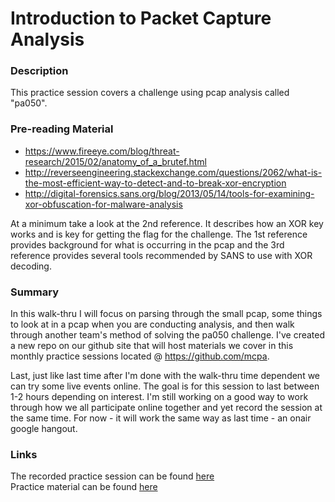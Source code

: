 Introduction to Packet Capture Analysis
======

### Description
This practice session covers a challenge using pcap analysis called "pa050".

### Pre-reading Material
* https://www.fireeye.com/blog/threat-research/2015/02/anatomy_of_a_brutef.html
* http://reverseengineering.stackexchange.com/questions/2062/what-is-the-most-efficient-way-to-detect-and-to-break-xor-encryption
* http://digital-forensics.sans.org/blog/2013/05/14/tools-for-examining-xor-obfuscation-for-malware-analysis

At a minimum take a look at the 2nd reference. It describes how an XOR key works and is key for getting the flag for the 
challenge. The 1st reference provides background for what is occurring in the pcap and the 3rd reference provides several
tools recommended by SANS to use with XOR decoding.

### Summary  
In this walk-thru I will focus on parsing through the small pcap, some things to look at in a pcap when you are conducting 
analysis, and then walk through another team's method of solving the pa050 challenge. I've created a new repo on our github 
site that will host materials we cover in this monthly practice sessions located @ https://github.com/mcpa. 

Last, just like last time after I'm done with the walk-thru time dependent we can try some live events online. The goal is 
for this session to last between 1-2 hours depending on interest. I'm still working on a good way to work through how we 
all participate online together and yet record the session at the same time. For now - it will work the same way as last 
time - an onair google hangout.

### Links  
The recorded practice session can be found [here](http://www.youtube.com/watch?v=QwRV7KiM2lQ)  
Practice material can be found [here](https://github.com/MCPA/Team-Challenges/tree/master/pcap-analysis/xor-data-challenge)
